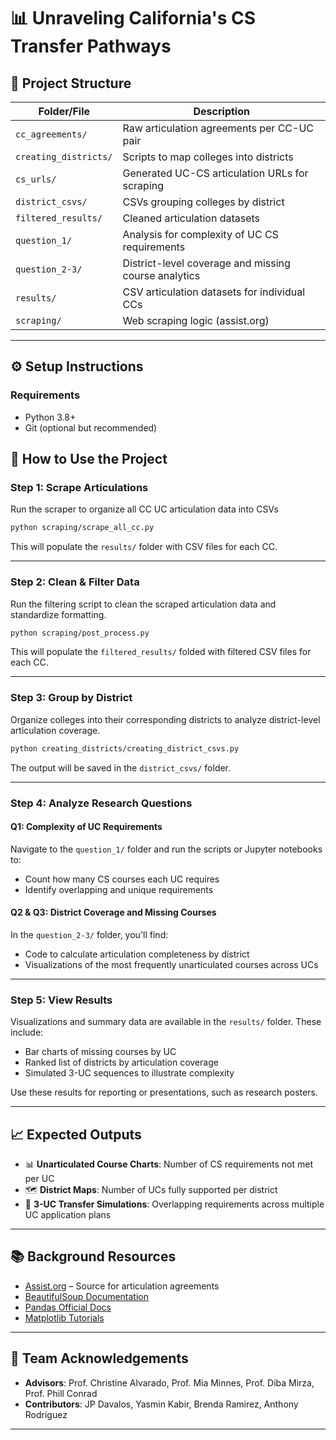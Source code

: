 # 📊 Unraveling California's CS Transfer Pathways

## 📁 Project Structure

| Folder/File        | Description |
|--------------------|-------------|
| `cc_agreements/`   | Raw articulation agreements per CC-UC pair |
| `creating_districts/` | Scripts to map colleges into districts |
| `cs_urls/`         | Generated UC-CS articulation URLs for scraping |
| `district_csvs/`   | CSVs grouping colleges by district |
| `filtered_results/`| Cleaned articulation datasets |
| `question_1/`      | Analysis for complexity of UC CS requirements |
| `question_2-3/`    | District-level coverage and missing course analytics |
| `results/`         | CSV articulation datasets for individual CCs |
| `scraping/`        | Web scraping logic (assist.org) |
---

## ⚙️ Setup Instructions

### Requirements
- Python 3.8+
- Git (optional but recommended)

## 🚀 How to Use the Project

### Step 1: Scrape Articulations
Run the scraper to organize all CC UC articulation data into CSVs
```bash
python scraping/scrape_all_cc.py
```

This will populate the `results/` folder with CSV files for each CC.

---

### Step 2: Clean & Filter Data
Run the filtering script to clean the scraped articulation data and standardize formatting.
```bash
python scraping/post_process.py
```

This will populate the `filtered_results/` folded with filtered CSV files for each CC.

---

### Step 3: Group by District
Organize colleges into their corresponding districts to analyze district-level articulation coverage.
```bash
python creating_districts/creating_district_csvs.py
```

The output will be saved in the `district_csvs/` folder.

---

### Step 4: Analyze Research Questions

#### Q1: Complexity of UC Requirements
Navigate to the `question_1/` folder and run the scripts or Jupyter notebooks to:
- Count how many CS courses each UC requires
- Identify overlapping and unique requirements

#### Q2 & Q3: District Coverage and Missing Courses
In the `question_2-3/` folder, you'll find:
- Code to calculate articulation completeness by district
- Visualizations of the most frequently unarticulated courses across UCs

---

### Step 5: View Results
Visualizations and summary data are available in the `results/` folder. These include:
- Bar charts of missing courses by UC
- Ranked list of districts by articulation coverage
- Simulated 3-UC sequences to illustrate complexity

Use these results for reporting or presentations, such as research posters.

---

## 📈 Expected Outputs

- 📊 **Unarticulated Course Charts**: Number of CS requirements not met per UC
- 🗺️ **District Maps**: Number of UCs fully supported per district
- 🔄 **3-UC Transfer Simulations**: Overlapping requirements across multiple UC application plans

---

## 📚 Background Resources

- [Assist.org](https://assist.org) – Source for articulation agreements
- [BeautifulSoup Documentation](https://www.crummy.com/software/BeautifulSoup/bs4/doc/)
- [Pandas Official Docs](https://pandas.pydata.org/docs/)
- [Matplotlib Tutorials](https://matplotlib.org/stable/tutorials/index.html)

---

## 👥 Team Acknowledgements

- **Advisors**: Prof. Christine Alvarado, Prof. Mia Minnes, Prof. Diba Mirza, Prof. Phill Conrad
- **Contributors**: JP Davalos, Yasmin Kabir, Brenda Ramirez, Anthony Rodriguez

---